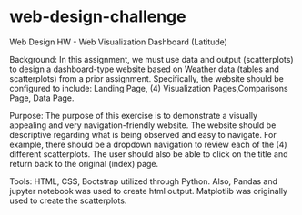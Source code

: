 # web-design-challenge
Web Design HW - Web Visualization Dashboard (Latitude)

Background: In this assignment, we must use data and output (scatterplots) to design a dashboard-type website based on Weather data (tables and scatterplots) from a prior assignment.  Specifically, the website should be configured to include:
Landing Page, (4) Visualization Pages,Comparisons Page, Data Page.

Purpose: The purpose of this exercise is to demonstrate a visually appealing and very navigation-friendly website.  The website should be descriptive regarding what is being observed and easy to navigate.  For example, there should be a dropdown navigation to review each of the (4) different scatterplots.  The user should also be able to click on the title and return back to the original (index) page.

Tools: HTML, CSS, Bootstrap utilized through Python.  Also, Pandas and jupyter notebook was used to create html output.  Matplotlib was originally used to create the scatterplots.
